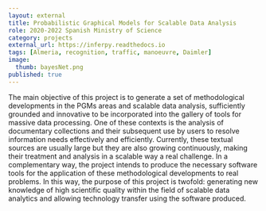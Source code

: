 ```yaml
---
layout: external
title: Probabilistic Graphical Models for Scalable Data Analysis
role: 2020-2022 Spanish Ministry of Science
category: projects
external_url: https://inferpy.readthedocs.io 
tags: [Almeria, recognition, traffic, manoeuvre, Daimler]
image:
  thumb: bayesNet.png
published: true
---
```


The main objective of this project is to generate a set of methodological developments in the PGMs
areas and scalable data analysis, sufficiently grounded and innovative to be incorporated into 
the gallery of tools for massive data processing. One of these contexts is the analysis of 
documentary collections and their subsequent use by users to resolve information needs effectively
and efficiently. Currently, these textual sources are usually large but they are also growing 
continuously, making their treatment and analysis in a scalable way a real challenge. In 
a complementary way, the project intends to produce the necessary software tools for the 
application of these methodological developments to real problems. In this way, the purpose 
of this project is twofold: generating new knowledge of high scientific quality within the 
field of scalable data analytics and allowing technology transfer using the software produced.